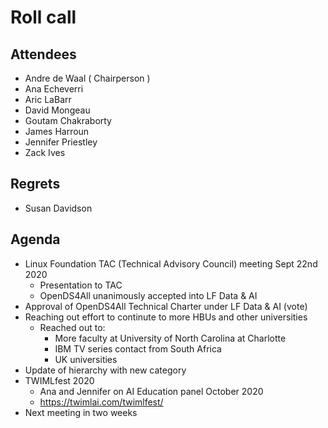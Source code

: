# Roll call
## Attendees

- Andre de Waal ( Chairperson )
- Ana Echeverri
- Aric LaBarr
- David Mongeau
- Goutam Chakraborty
- James Harroun
- Jennifer Priestley
- Zack Ives

## Regrets

 - Susan Davidson

## Agenda

- Linux Foundation TAC (Technical Advisory Council) meeting Sept 22nd 2020
  - Presentation to TAC
  - OpenDS4All unanimously accepted into LF Data & AI
- Approval of OpenDS4All Technical Charter under LF Data & AI (vote)
- Reaching out effort to continute to more HBUs and other universities
  - Reached out to:
    - More faculty at University of North Carolina at Charlotte
    - IBM TV series contact from South Africa 
    - UK universities
- Update of hierarchy with new category
- TWIMLfest 2020
  - Ana and Jennifer on AI Education panel October 2020
  - https://twimlai.com/twimlfest/
- Next meeting in two weeks
